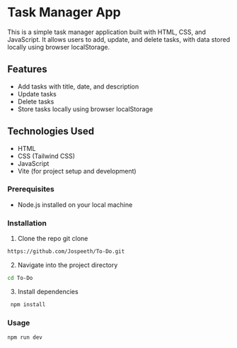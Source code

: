 # Task Manager App

This is a simple task manager application built with HTML, CSS, and JavaScript. It allows users to add, update, and delete tasks, with data stored locally using browser localStorage.

## Features

- Add tasks with title, date, and description
- Update tasks
- Delete tasks
- Store tasks locally using browser localStorage

## Technologies Used

- HTML
- CSS (Tailwind CSS)
- JavaScript
- Vite (for project setup and development)


### Prerequisites

- Node.js installed on your local machine

### Installation

1. Clone the repo git clone 
```bash
https://github.com/Jospeeth/To-Do.git
```

2. Navigate into the project directory 


```bash
cd To-Do
```

3. Install dependencies

```bash
 npm install
 ```


### Usage

```bash
npm run dev
 ```

